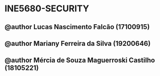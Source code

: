 # INE5680-SECURITY

 ## @author Lucas Nascimento Falcão (17100915)
 ## @author Mariany Ferreira da Silva (19200646)
 ## @author Mércia de Souza Maguerroski Castilho (18105221)
